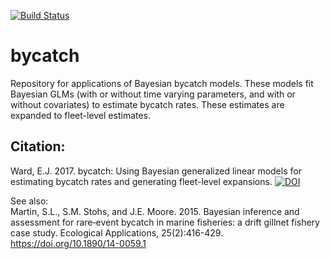 [![Build Status](https://travis-ci.com/ericward-noaa/bycatch.svg?branch=master)](https://travis-ci.com/ericward-noaa/bycatch)

# bycatch
Repository for applications of Bayesian bycatch models. These models fit Bayesian GLMs (with or without time varying parameters, and with or without covariates) to estimate bycatch rates. These estimates are expanded to fleet-level estimates.

## Citation:
Ward, E.J. 2017. bycatch: Using Bayesian generalized linear models for estimating bycatch rates and generating fleet-level expansions.  [![DOI](https://zenodo.org/badge/85732013.svg)](https://zenodo.org/badge/latestdoi/85732013)

See also:  
Martin, S.L., S.M. Stohs, and J.E. Moore. 2015. Bayesian inference and assessment for rare‐event bycatch in marine fisheries: a drift gillnet fishery case study. Ecological Applications, 25(2):416-429. https://doi.org/10.1890/14-0059.1 
